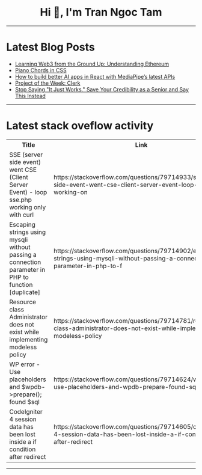 <h1 align="center">Hi 👋, I'm Tran Ngoc Tam</h1>

---

# Latest Blog Posts 
<!-- BLOG-POST-LIST:START -->
- [Learning Web3 from the Ground Up: Understanding Ethereum](https://dev.to/devsofmidnight/learning-web3-from-the-ground-up-understanding-ethereum-2hlb)
- [Piano Chords in CSS](https://dev.to/madsstoumann/piano-chords-in-css-4jop)
- [How to build better AI apps in React with MediaPipe’s latest APIs](https://dev.to/logrocket/how-to-build-better-ai-apps-in-react-with-mediapipes-latest-apis-8e3)
- [Project of the Week: Clerk](https://dev.to/pullflow/project-of-the-week-clerk-cl8)
- [Stop Saying &quot;It Just Works.&quot; Save Your Credibility as a Senior and Say This Instead](https://dev.to/medunes/stop-saying-it-just-works-save-your-credibility-as-a-senior-and-say-this-instead-1cpm)
<!-- BLOG-POST-LIST:END -->

---

# Latest stack oveflow activity
<table>
  <tr><th>Title</th><th>Link</th></tr>
  <!-- STACKOVERFLOW:START --><tr><td>SSE &lpar;server side event&rpar; went CSE &lpar;Client Server Event&rpar; - loop sse.php working only with curl</td><td>https://stackoverflow.com/questions/79714933/sse-server-side-event-went-cse-client-server-event-loop-sse-php-working-on</td></tr><tr><td>Escaping strings using mysqli without passing a connection parameter in PHP to function [duplicate]</td><td>https://stackoverflow.com/questions/79714902/escaping-strings-using-mysqli-without-passing-a-connection-parameter-in-php-to-f</td></tr><tr><td>Resource class Administrator does not exist while implementing modeless policy</td><td>https://stackoverflow.com/questions/79714781/resource-class-administrator-does-not-exist-while-implementing-modeless-policy</td></tr><tr><td>WP error - Use placeholders and $wpdb-&gt;prepare&lpar;&rpar;; found $sql</td><td>https://stackoverflow.com/questions/79714624/wp-error-use-placeholders-and-wpdb-prepare-found-sql</td></tr><tr><td>CodeIgniter 4 session data has been lost inside a if condition after redirect</td><td>https://stackoverflow.com/questions/79714605/codeigniter-4-session-data-has-been-lost-inside-a-if-condition-after-redirect</td></tr><!-- STACKOVERFLOW:END -->
</table>

---



